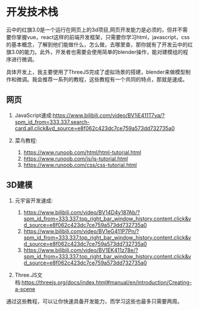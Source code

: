 # 开发技术栈
云中的红旗3.0是一个运行在网页上的3d项目,网页开发能力是必须的，但并不需要你掌握vue，react这样的前端开发框架，只需要你学习html，javascript，css的基本概念，了解到他们能做什么，怎么做，去哪里查，那你就有了开发云中的红旗3.0的能力。此外，开发者也需要会使用简单的blender操作，能对建模组的程序进行微调。

具体开发上，我主要使用了ThreeJS完成了虚拟场景的搭建，blender来做模型制作和微调。我会推荐一系列的教程，这些教程有一个共同的特点，那就是速成。

## 网页
1. JavaScript速成:https://www.bilibili.com/video/BV1jE411T7ya/?spm_id_from=333.337.search-card.all.click&vd_source=e8f062c423dc7ce759a573dd732735a0

2. 菜鸟教程:
   1. https://www.runoob.com/html/html-tutorial.html
   2. https://www.runoob.com/js/js-tutorial.html
   3. https://www.runoob.com/css/css-tutorial.html

## 3D建模
1. 元宇宙开发速成:
   1. https://www.bilibili.com/video/BV14D4y187Ab/?spm_id_from=333.337.top_right_bar_window_history.content.click&vd_source=e8f062c423dc7ce759a573dd732735a0
   2. https://www.bilibili.com/video/BV1eG411P7Pn/?spm_id_from=333.337.top_right_bar_window_history.content.click&vd_source=e8f062c423dc7ce759a573dd732735a0
   3. https://www.bilibili.com/video/BV1EK411z78e/?spm_id_from=333.337.top_right_bar_window_history.content.click&vd_source=e8f062c423dc7ce759a573dd732735a0

2. Three.JS文档:https://threejs.org/docs/index.html#manual/en/introduction/Creating-a-scene

通过这些教程，可以让你快速具备开发能力，而学习这些也最多只需要两周。